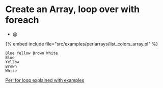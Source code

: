 # Create an Array, loop over with foreach

* @

{% embed include file="src/examples/perlarrays/list_colors_array.pl" %}

```
Blue Yellow Brown White
Blue
Yellow
Brown
White
```

[Perl for loop explained with examples](https://perlmaven.com/for-loop-in-perl)



